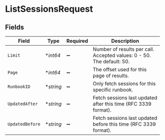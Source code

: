 # ListSessionsRequest


## Fields

| Field                                                                 | Type                                                                  | Required                                                              | Description                                                           |
| --------------------------------------------------------------------- | --------------------------------------------------------------------- | --------------------------------------------------------------------- | --------------------------------------------------------------------- |
| `Limit`                                                               | **int64*                                                              | :heavy_minus_sign:                                                    | Number of results per call. Accepted values: 0 - 50. The default: 50. |
| `Page`                                                                | **int64*                                                              | :heavy_minus_sign:                                                    | The offset used for this page of results.                             |
| `RunbookID`                                                           | **string*                                                             | :heavy_minus_sign:                                                    | Only fetch sessions for this specific runbook.                        |
| `UpdatedAfter`                                                        | **string*                                                             | :heavy_minus_sign:                                                    | Fetch sessions last updated after this time (RFC 3339 format).        |
| `UpdatedBefore`                                                       | **string*                                                             | :heavy_minus_sign:                                                    | Fetch sessions last updated before this time (RFC 3339 format).       |